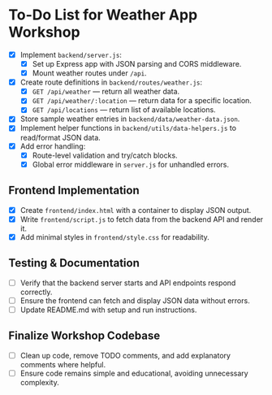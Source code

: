 # To-Do List for Weather App Workshop

- [x] Implement `backend/server.js`:
  - [x] Set up Express app with JSON parsing and CORS middleware.
  - [x] Mount weather routes under `/api`.
- [x] Create route definitions in `backend/routes/weather.js`:
  - [x] `GET /api/weather` — return all weather data.
  - [x] `GET /api/weather/:location` — return data for a specific location.
  - [x] `GET /api/locations` — return list of available locations.
- [x] Store sample weather entries in `backend/data/weather-data.json`.
- [x] Implement helper functions in `backend/utils/data-helpers.js` to read/format JSON data.
- [x] Add error handling:
  - [x] Route-level validation and try/catch blocks.
  - [x] Global error middleware in `server.js` for unhandled errors.

## Frontend Implementation

- [x] Create `frontend/index.html` with a container to display JSON output.
- [x] Write `frontend/script.js` to fetch data from the backend API and render it.
- [x] Add minimal styles in `frontend/style.css` for readability.

## Testing & Documentation

- [ ] Verify that the backend server starts and API endpoints respond correctly.
- [ ] Ensure the frontend can fetch and display JSON data without errors.
- [ ] Update README.md with setup and run instructions.

## Finalize Workshop Codebase

- [ ] Clean up code, remove TODO comments, and add explanatory comments where helpful.
- [ ] Ensure code remains simple and educational, avoiding unnecessary complexity.
